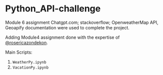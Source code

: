 # Python_API-challenge
Module 6 assignment
Chatgpt.com; stackoverflow; OpenweatherMap API, Geoapify documentation were used to complete the project.

Adding Module4 assignment done with the expertise of [@rosericazondekon](https://github.com/rosericazondekon).

Main Scripts:
1. `WeatherPy.ipynb`
2. `VacationPy.ipynb`